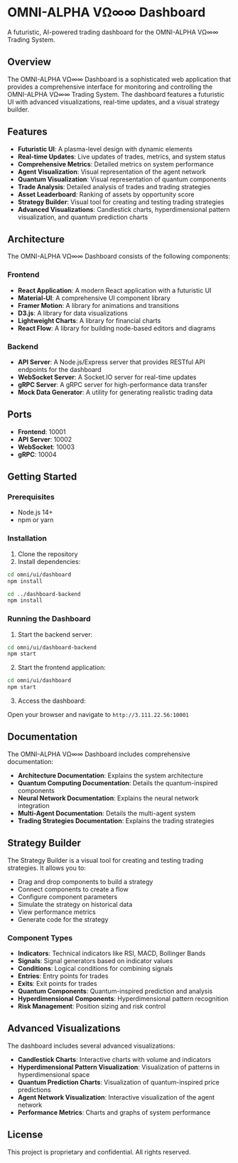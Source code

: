 # OMNI-ALPHA VΩ∞∞ Dashboard

A futuristic, AI-powered trading dashboard for the OMNI-ALPHA VΩ∞∞ Trading System.

## Overview

The OMNI-ALPHA VΩ∞∞ Dashboard is a sophisticated web application that provides a comprehensive interface for monitoring and controlling the OMNI-ALPHA VΩ∞∞ Trading System. The dashboard features a futuristic UI with advanced visualizations, real-time updates, and a visual strategy builder.

## Features

- **Futuristic UI**: A plasma-level design with dynamic elements
- **Real-time Updates**: Live updates of trades, metrics, and system status
- **Comprehensive Metrics**: Detailed metrics on system performance
- **Agent Visualization**: Visual representation of the agent network
- **Quantum Visualization**: Visual representation of quantum components
- **Trade Analysis**: Detailed analysis of trades and trading strategies
- **Asset Leaderboard**: Ranking of assets by opportunity score
- **Strategy Builder**: Visual tool for creating and testing trading strategies
- **Advanced Visualizations**: Candlestick charts, hyperdimensional pattern visualization, and quantum prediction charts

## Architecture

The OMNI-ALPHA VΩ∞∞ Dashboard consists of the following components:

### Frontend

- **React Application**: A modern React application with a futuristic UI
- **Material-UI**: A comprehensive UI component library
- **Framer Motion**: A library for animations and transitions
- **D3.js**: A library for data visualizations
- **Lightweight Charts**: A library for financial charts
- **React Flow**: A library for building node-based editors and diagrams

### Backend

- **API Server**: A Node.js/Express server that provides RESTful API endpoints for the dashboard
- **WebSocket Server**: A Socket.IO server for real-time updates
- **gRPC Server**: A gRPC server for high-performance data transfer
- **Mock Data Generator**: A utility for generating realistic trading data

## Ports

- **Frontend**: 10001
- **API Server**: 10002
- **WebSocket**: 10003
- **gRPC**: 10004

## Getting Started

### Prerequisites

- Node.js 14+
- npm or yarn

### Installation

1. Clone the repository
2. Install dependencies:

```bash
cd omni/ui/dashboard
npm install

cd ../dashboard-backend
npm install
```

### Running the Dashboard

1. Start the backend server:

```bash
cd omni/ui/dashboard-backend
npm start
```

2. Start the frontend application:

```bash
cd omni/ui/dashboard
npm start
```

3. Access the dashboard:

Open your browser and navigate to `http://3.111.22.56:10001`

## Documentation

The OMNI-ALPHA VΩ∞∞ Dashboard includes comprehensive documentation:

- **Architecture Documentation**: Explains the system architecture
- **Quantum Computing Documentation**: Details the quantum-inspired components
- **Neural Network Documentation**: Explains the neural network integration
- **Multi-Agent Documentation**: Details the multi-agent system
- **Trading Strategies Documentation**: Explains the trading strategies

## Strategy Builder

The Strategy Builder is a visual tool for creating and testing trading strategies. It allows you to:

- Drag and drop components to build a strategy
- Connect components to create a flow
- Configure component parameters
- Simulate the strategy on historical data
- View performance metrics
- Generate code for the strategy

### Component Types

- **Indicators**: Technical indicators like RSI, MACD, Bollinger Bands
- **Signals**: Signal generators based on indicator values
- **Conditions**: Logical conditions for combining signals
- **Entries**: Entry points for trades
- **Exits**: Exit points for trades
- **Quantum Components**: Quantum-inspired prediction and analysis
- **Hyperdimensional Components**: Hyperdimensional pattern recognition
- **Risk Management**: Position sizing and risk control

## Advanced Visualizations

The dashboard includes several advanced visualizations:

- **Candlestick Charts**: Interactive charts with volume and indicators
- **Hyperdimensional Pattern Visualization**: Visualization of patterns in hyperdimensional space
- **Quantum Prediction Charts**: Visualization of quantum-inspired price predictions
- **Agent Network Visualization**: Interactive visualization of the agent network
- **Performance Metrics**: Charts and graphs of system performance

## License

This project is proprietary and confidential. All rights reserved.
